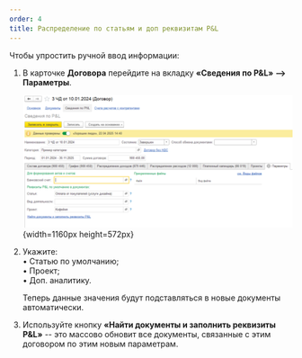 ```yaml
---
order: 4
title: Распределение по статьям и доп реквизитам P&L
---
```


Чтобы упростить ручной ввод информации:

1. В карточке **Договора** перейдите на вкладку **«Сведения по P&L» --> Параметры**.

   ![](./raspredelenie-po-statyam-i-dop-rekvizitam-p-l.png){width=1160px height=572px}

   

2. Укажите:\
    • Статью по умолчанию;\
    • Проект;\
    •  Доп. аналитику.

   

   Теперь данные значения будут подставляться в новые документы автоматически.

   

3. Используйте кнопку **«Найти документы и заполнить реквизиты P&L»** -- это массово обновит все документы, связанные с этим договором по этим новым параметрам.




